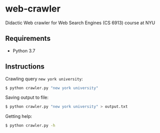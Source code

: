 # web-crawler
Didactic Web crawler for Web Search Engines (CS 6913) course at NYU

## Requirements
- Python 3.7

## Instructions

Crawling query `new york university`:

```bash
$ python crawler.py "new york university"
```

Saving output to file:

```bash
$ python crawler.py "new york university" > output.txt
```

Getting help:

```bash
$ python crawler.py -h
```
